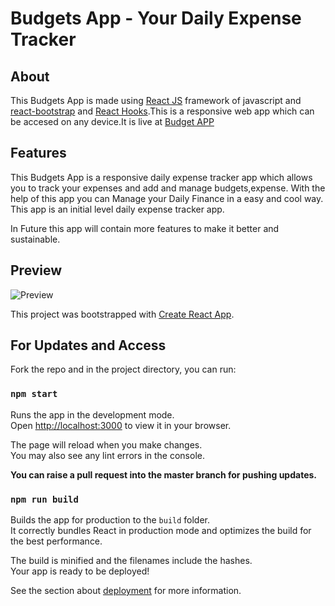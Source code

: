 # Budgets App - Your Daily Expense Tracker

## About
This Budgets App is made using [React JS](https://reactjs.org/) framework of javascript and [react-bootstrap](https://react-bootstrap.github.io/) and [React Hooks](https://reactjs.org/docs/hooks-intro.html).This is a responsive web app
which can be accesed on any device.It is live at [Budget APP](https://krish2958.github.io/my-budget/)

## Features
This Budgets App is a responsive daily expense tracker app which allows you to 
track your expenses and add and manage budgets,expense. With the help of this app you can Manage your Daily Finance in a easy and cool way. This app is an initial level daily expense tracker app.

In Future this app will contain more features to make it better and sustainable.

## Preview
![Preview](https://i.ibb.co/yBhfZRb/Screen-Shot-2023-01-28-at-9-07-21-PM.png)




This project was bootstrapped with [Create React App](https://github.com/facebook/create-react-app).

## For Updates and Access
Fork the repo and in the project directory, you can run:

### `npm start`

Runs the app in the development mode.\
Open [http://localhost:3000](http://localhost:3000) to view it in your browser.

The page will reload when you make changes.\
You may also see any lint errors in the console.

**You can raise a pull request into the master branch for pushing updates.**


### `npm run build`

Builds the app for production to the `build` folder.\
It correctly bundles React in production mode and optimizes the build for the best performance.

The build is minified and the filenames include the hashes.\
Your app is ready to be deployed!

See the section about [deployment](https://facebook.github.io/create-react-app/docs/deployment) for more information.

